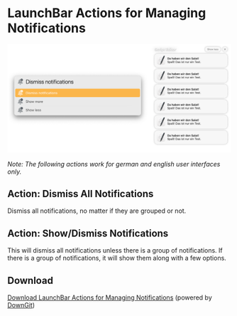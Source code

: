 # LaunchBar Actions for Managing Notifications

<img src="scr_02.png" width="800"/> 

*Note: The following actions work for german and english user interfaces only.* 

## Action: Dismiss All Notifications

Dismiss all notifications, no matter if they are grouped or not.

## Action: Show/Dismiss Notifications

This will dismiss all notifications unless there is a group of notifications. If there is a group of notifications, it will show them along with a few options. 

## Download
[Download LaunchBar Actions for Managing Notifications](https://minhaskamal.github.io/DownGit/#/home?url=https://github.com/Ptujec/LaunchBar/tree/master/Notifications) (powered by [DownGit](https://github.com/MinhasKamal/DownGit))